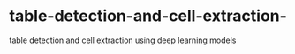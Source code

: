 # table-detection-and-cell-extraction-
table detection and cell extraction using deep learning models 
